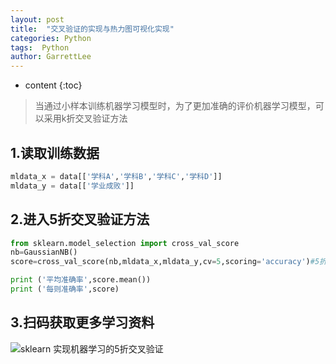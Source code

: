 ```yaml
---
layout: post
title:  "交叉验证的实现与热力图可视化实现"
categories: Python
tags:  Python
author: GarrettLee
---
```


* content
{:toc}
> 当通过小样本训练机器学习模型时，为了更加准确的评价机器学习模型，可以采用k折交叉验证方法
## 1.读取训练数据
```python
mldata_x = data[['学科A','学科B','学科C','学科D']]
mldata_y = data[['学业成败']]
```
## 2.进入5折交叉验证方法
```python
from sklearn.model_selection import cross_val_score
nb=GaussianNB()
score=cross_val_score(nb,mldata_x,mldata_y,cv=5,scoring='accuracy')#5折：交叉验证

print ('平均准确率',score.mean())
print ('每则准确率',score)
```
## 3.扫码获取更多学习资料
![sklearn 实现机器学习的5折交叉验证](https://img-blog.csdnimg.cn/20200626213339611.png)